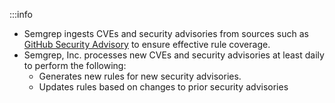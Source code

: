 :::info
- Semgrep ingests CVEs and security advisories from sources such as [GitHub Security Advisory](https://github.com/advisories) to ensure effective rule coverage.
- Semgrep, Inc. processes new CVEs and security advisories at least daily to perform the following:
    - Generates new rules for new security advisories.
    - Updates rules based on changes to prior security advisories
